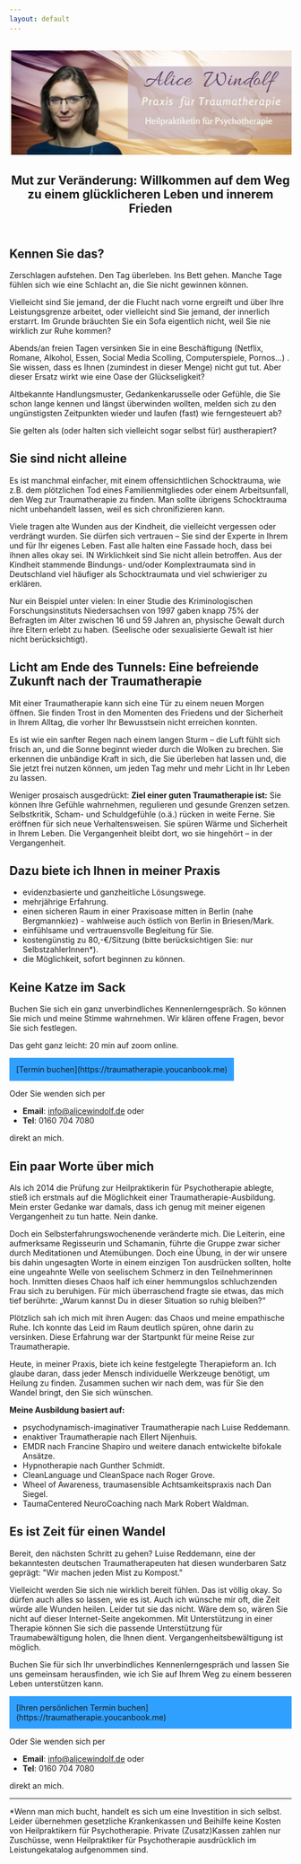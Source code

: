 ```yaml
---
layout: default
---
```

<br/>
<img src="/assets/images/Landingpage Traumatherapie2.jpeg" alt="" style="max-width:100%"/>

<header>
	<h2>Mut zur Veränderung: Willkommen auf dem Weg zu einem glücklicheren Leben und innerem Frieden</h2>
	</header>

## Kennen Sie das?
Zerschlagen aufstehen. Den Tag überleben. Ins Bett gehen. Manche Tage fühlen sich wie eine Schlacht an, die Sie nicht gewinnen können. 

Vielleicht sind Sie jemand, der die Flucht nach vorne ergreift und über Ihre Leistungsgrenze arbeitet, oder vielleicht sind Sie jemand, der innerlich erstarrt. Im Grunde bräuchten Sie ein Sofa eigentlich nicht, weil Sie nie wirklich zur Ruhe kommen? 

Abends/an freien Tagen versinken Sie in eine Beschäftigung (Netflix, Romane, Alkohol, Essen, Social Media Scolling, Computerspiele, Pornos…) . Sie wissen, dass es Ihnen (zumindest in dieser Menge) nicht gut tut. Aber dieser Ersatz wirkt wie eine Oase der Glückseligkeit? 

Altbekannte Handlungsmuster, Gedankenkarusselle oder Gefühle, die Sie schon lange kennen und längst überwinden wollten, melden sich zu den ungünstigsten Zeitpunkten wieder und laufen (fast) wie ferngesteuert ab? 

Sie gelten als (oder halten sich vielleicht sogar selbst für) austherapiert? 

## Sie sind nicht alleine
Es ist manchmal einfacher, mit einem offensichtlichen Schocktrauma, wie z.B. dem plötzlichen Tod eines Familienmitgliedes oder einem Arbeitsunfall, den Weg zur Traumatherapie zu finden. Man sollte übrigens Schocktrauma nicht unbehandelt lassen, weil es sich chronifizieren kann.   

Viele tragen alte Wunden aus der Kindheit, die vielleicht vergessen oder verdrängt wurden.  Sie dürfen sich vertrauen – Sie sind der Experte in Ihrem und für Ihr eigenes Leben. Fast alle halten eine Fassade hoch, dass bei ihnen alles okay sei. IN Wirklichkeit sind Sie nicht allein betroffen. Aus der Kindheit stammende Bindungs- und/oder Komplextraumata sind in Deutschland viel häufiger als Schocktraumata und viel schwieriger zu erklären.

Nur ein Beispiel unter vielen: In einer Studie des Kriminologischen Forschungsinstituts Niedersachsen von 1997 gaben knapp 75% der Befragten im Alter zwischen 16 und 59 Jahren an, physische Gewalt durch ihre Eltern erlebt zu haben. (Seelische oder sexualisierte Gewalt ist hier nicht berücksichtigt). 

## Licht am Ende des Tunnels: Eine befreiende Zukunft nach der Traumatherapie
Mit einer Traumatherapie kann sich eine Tür zu einem neuen Morgen öffnen. Sie finden Trost in den Momenten des Friedens und der Sicherheit in Ihrem Alltag, die vorher Ihr Bewusstsein nicht erreichen konnten. 

Es ist wie ein sanfter Regen nach einem langen Sturm – die Luft fühlt sich frisch an, und die Sonne beginnt wieder durch die Wolken zu brechen. Sie erkennen die unbändige Kraft in sich, die Sie überleben hat lassen und, die Sie jetzt frei nutzen können, um jeden Tag mehr und mehr Licht in Ihr Leben zu lassen. 

Weniger prosaisch ausgedrückt: **Ziel einer guten Traumatherapie ist:** Sie können Ihre Gefühle wahrnehmen, regulieren und gesunde Grenzen setzen. Selbstkritik, Scham- und Schuldgefühle  (o.ä.) rücken in weite Ferne. Sie eröffnen für sich neue Verhaltensweisen. Sie spüren Wärme und Sicherheit in Ihrem Leben. Die Vergangenheit bleibt dort, wo sie hingehört – in der Vergangenheit.

## Dazu biete ich Ihnen in meiner Praxis 
- evidenzbasierte und ganzheitliche Lösungswege.
- mehrjährige Erfahrung. 
- einen sicheren Raum in einer Praxisoase mitten in Berlin (nahe Bergmannkiez) - wahlweise auch östlich von Berlin in Briesen/Mark.
- einfühlsame und vertrauensvolle Begleitung für Sie. 
- kostengünstig zu 80,-€/Sitzung (bitte berücksichtigen Sie: nur SelbstzahlerInnen*).
- die Möglichkeit, sofort beginnen zu können.

## Keine Katze im Sack
Buchen Sie sich ein ganz unverbindliches Kennenlerngespräch. So können Sie mich und meine Stimme wahrnehmen. Wir klären offene Fragen, bevor Sie sich festlegen. 

Das geht ganz leicht: 20 min auf zoom online. 

<span style='display:inline-block;padding:12px;background:#30A0ff'>
[Termin buchen](https://traumatherapie.youcanbook.me)
</span>

Oder Sie wenden sich per 
- **Email**: info@alicewindolf.de oder
- **Tel**: 0160 704 7080

direkt an mich.

## Ein paar Worte über mich
Als ich 2014 die Prüfung zur Heilpraktikerin für Psychotherapie ablegte, stieß ich erstmals auf die Möglichkeit einer Traumatherapie-Ausbildung. Mein erster Gedanke war damals, dass ich genug mit meiner eigenen Vergangenheit zu tun hatte. Nein danke.

Doch ein Selbsterfahrungswochenende veränderte mich. Die Leiterin, eine aufmerksame Regisseurin und Schamanin, führte die Gruppe zwar sicher durch Meditationen und Atemübungen. Doch eine Übung, in der wir unsere bis dahin ungesagten Worte in einem einzigen Ton ausdrücken sollten, holte eine ungeahnte Welle von seelischem Schmerz in den Teilnehmerinnen hoch.
Inmitten dieses Chaos half ich einer hemmungslos schluchzenden Frau sich zu beruhigen. Für mich überraschend fragte sie etwas, das mich tief berührte: „Warum kannst Du in dieser Situation so ruhig bleiben?“ 

Plötzlich sah ich mich mit ihren Augen: das Chaos und meine empathische Ruhe. Ich konnte das Leid im Raum deutlich spüren, ohne darin zu versinken. Diese Erfahrung war der Startpunkt für meine Reise  zur Traumatherapie.

Heute, in meiner Praxis, biete ich keine festgelegte Therapieform an. Ich glaube daran, dass jeder Mensch individuelle Werkzeuge benötigt, um Heilung zu finden. Zusammen suchen wir nach dem, was für Sie den Wandel bringt, den Sie sich wünschen. 

**Meine Ausbildung basiert auf:** 
- psychodynamisch-imaginativer Traumatherapie nach Luise Reddemann.
- enaktiver Traumatherapie nach Ellert Nijenhuis.
- EMDR nach Francine Shapiro und weitere danach entwickelte bifokale Ansätze.
- Hypnotherapie nach Gunther Schmidt.
- CleanLanguage und CleanSpace nach Roger Grove.
- Wheel of Awareness, traumasensible Achtsamkeitspraxis nach Dan Siegel.
- TaumaCentered NeuroCoaching nach Mark Robert Waldman.

## Es ist Zeit für einen Wandel
Bereit, den nächsten Schritt zu gehen? Luise Reddemann, eine der bekanntesten deutschen Traumatherapeuten hat diesen wunderbaren Satz geprägt: "Wir machen jeden Mist zu Kompost." 

Vielleicht werden Sie sich nie wirklich bereit fühlen. Das ist völlig okay. So dürfen auch alles so lassen, wie es ist. Auch ich wünsche mir oft, die Zeit würde alle Wunden heilen. Leider tut sie das nicht. Wäre dem so, wären Sie nicht auf dieser Internet-Seite angekommen. Mit Unterstützung in einer Therapie können Sie sich die passende Unterstützung für Traumabewältigung holen, die Ihnen dient. Vergangenheitsbewältigung ist möglich.  

Buchen Sie für sich Ihr unverbindliches Kennenlerngespräch und lassen Sie uns gemeinsam herausfinden, wie ich Sie auf Ihrem Weg zu einem besseren Leben unterstützen kann.
  
<span style='display:inline-block;padding:12px;background:#30A0ff'>
[Ihren persönlichen Termin buchen](https://traumatherapie.youcanbook.me)
</span>

Oder Sie wenden sich per 
- **Email**: info@alicewindolf.de oder
- **Tel**: 0160 704 7080

direkt an mich.


----
*Wenn man mich bucht, handelt es sich um eine Investition in sich selbst. Leider übernehmen gesetzliche Krankenkassen und Beihilfe keine Kosten von Heilpraktikern für Psychotherapie. Private (Zusatz)Kassen zahlen nur Zuschüsse, wenn Heilpraktiker für Psychotherapie ausdrücklich im Leistungekatalog aufgenommen sind. 

